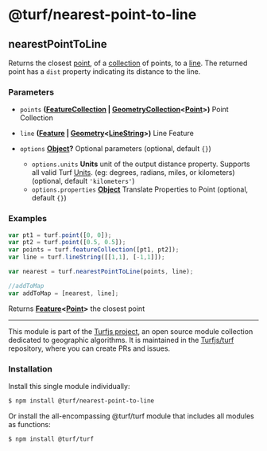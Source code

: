 # @turf/nearest-point-to-line

<!-- Generated by documentation.js. Update this documentation by updating the source code. -->

## nearestPointToLine

Returns the closest [point][1], of a [collection][2] of points,
to a [line][3]. The returned point has a `dist` property indicating its distance to the line.

### Parameters

*   `points` **([FeatureCollection][2] | [GeometryCollection][4]<[Point][1]>)** Point Collection
*   `line` **([Feature][5] | [Geometry][6]<[LineString][3]>)** Line Feature
*   `options` **[Object][7]?** Optional parameters (optional, default `{}`)

    *   `options.units` **Units** unit of the output distance property. Supports all valid Turf [Units][8].
        (eg: degrees, radians, miles, or kilometers) (optional, default `'kilometers'`)
    *   `options.properties` **[Object][7]** Translate Properties to Point (optional, default `{}`)

### Examples

```javascript
var pt1 = turf.point([0, 0]);
var pt2 = turf.point([0.5, 0.5]);
var points = turf.featureCollection([pt1, pt2]);
var line = turf.lineString([[1,1], [-1,1]]);

var nearest = turf.nearestPointToLine(points, line);

//addToMap
var addToMap = [nearest, line];
```

Returns **[Feature][5]<[Point][1]>** the closest point

[1]: https://tools.ietf.org/html/rfc7946#section-3.1.2

[2]: https://tools.ietf.org/html/rfc7946#section-3.3

[3]: https://tools.ietf.org/html/rfc7946#section-3.1.4

[4]: https://tools.ietf.org/html/rfc7946#section-3.1.8

[5]: https://tools.ietf.org/html/rfc7946#section-3.2

[6]: https://tools.ietf.org/html/rfc7946#section-3.1

[7]: https://developer.mozilla.org/docs/Web/JavaScript/Reference/Global_Objects/Object

[8]: https://turfjs.org/docs/api/types/Units

<!-- This file is automatically generated. Please don't edit it directly. If you find an error, edit the source file of the module in question (likely index.js or index.ts), and re-run "yarn docs" from the root of the turf project. -->

---

This module is part of the [Turfjs project](https://turfjs.org/), an open source module collection dedicated to geographic algorithms. It is maintained in the [Turfjs/turf](https://github.com/Turfjs/turf) repository, where you can create PRs and issues.

### Installation

Install this single module individually:

```sh
$ npm install @turf/nearest-point-to-line
```

Or install the all-encompassing @turf/turf module that includes all modules as functions:

```sh
$ npm install @turf/turf
```
